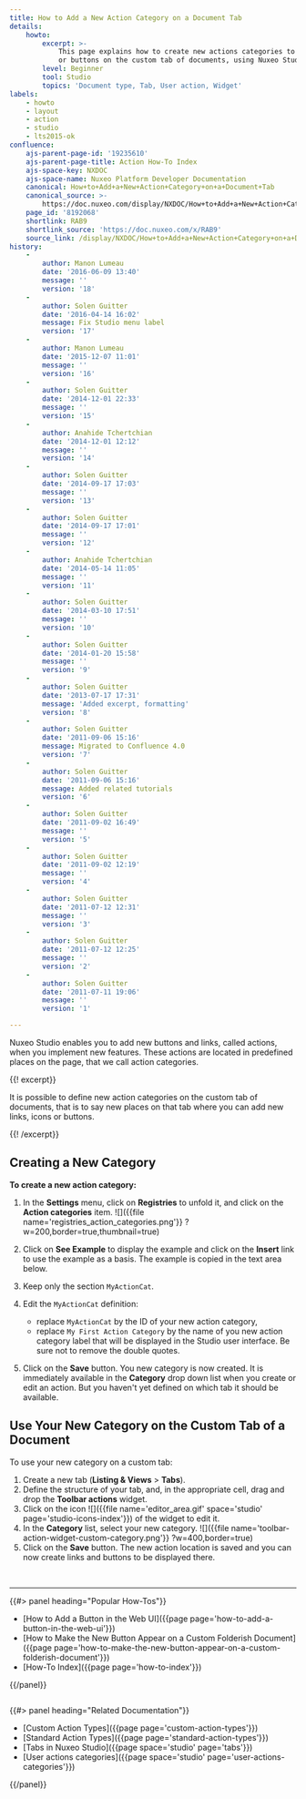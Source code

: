 ```yaml
---
title: How to Add a New Action Category on a Document Tab
details:
    howto:
        excerpt: >-
            This page explains how to create new actions categories to add links
            or buttons on the custom tab of documents, using Nuxeo Studio. 
        level: Beginner
        tool: Studio
        topics: 'Document type, Tab, User action, Widget'
labels:
    - howto
    - layout
    - action
    - studio
    - lts2015-ok
confluence:
    ajs-parent-page-id: '19235610'
    ajs-parent-page-title: Action How-To Index
    ajs-space-key: NXDOC
    ajs-space-name: Nuxeo Platform Developer Documentation
    canonical: How+to+Add+a+New+Action+Category+on+a+Document+Tab
    canonical_source: >-
        https://doc.nuxeo.com/display/NXDOC/How+to+Add+a+New+Action+Category+on+a+Document+Tab
    page_id: '8192068'
    shortlink: RAB9
    shortlink_source: 'https://doc.nuxeo.com/x/RAB9'
    source_link: /display/NXDOC/How+to+Add+a+New+Action+Category+on+a+Document+Tab
history:
    - 
        author: Manon Lumeau
        date: '2016-06-09 13:40'
        message: ''
        version: '18'
    - 
        author: Solen Guitter
        date: '2016-04-14 16:02'
        message: Fix Studio menu label
        version: '17'
    - 
        author: Manon Lumeau
        date: '2015-12-07 11:01'
        message: ''
        version: '16'
    - 
        author: Solen Guitter
        date: '2014-12-01 22:33'
        message: ''
        version: '15'
    - 
        author: Anahide Tchertchian
        date: '2014-12-01 12:12'
        message: ''
        version: '14'
    - 
        author: Solen Guitter
        date: '2014-09-17 17:03'
        message: ''
        version: '13'
    - 
        author: Solen Guitter
        date: '2014-09-17 17:01'
        message: ''
        version: '12'
    - 
        author: Anahide Tchertchian
        date: '2014-05-14 11:05'
        message: ''
        version: '11'
    - 
        author: Solen Guitter
        date: '2014-03-10 17:51'
        message: ''
        version: '10'
    - 
        author: Solen Guitter
        date: '2014-01-20 15:58'
        message: ''
        version: '9'
    - 
        author: Solen Guitter
        date: '2013-07-17 17:31'
        message: 'Added excerpt, formatting'
        version: '8'
    - 
        author: Solen Guitter
        date: '2011-09-06 15:16'
        message: Migrated to Confluence 4.0
        version: '7'
    - 
        author: Solen Guitter
        date: '2011-09-06 15:16'
        message: Added related tutorials
        version: '6'
    - 
        author: Solen Guitter
        date: '2011-09-02 16:49'
        message: ''
        version: '5'
    - 
        author: Solen Guitter
        date: '2011-09-02 12:19'
        message: ''
        version: '4'
    - 
        author: Solen Guitter
        date: '2011-07-12 12:31'
        message: ''
        version: '3'
    - 
        author: Solen Guitter
        date: '2011-07-12 12:25'
        message: ''
        version: '2'
    - 
        author: Solen Guitter
        date: '2011-07-11 19:06'
        message: ''
        version: '1'

---
```

Nuxeo Studio enables you to add new buttons and links, called actions, when you implement new features. These actions are located in predefined places on the page, that we call action categories.

{{! excerpt}}

It is possible to define new action categories on the custom tab of documents, that is to say new places on that tab where you can add new links, icons or buttons.

{{! /excerpt}}

## Creating a New Category

**To create a new action category:**

1.  In the **Settings** menu, click on **Registries** to unfold it, and click on the **Action categories** item.
    ![]({{file name='registries_action_categories.png'}} ?w=200,border=true,thumbnail=true)
2.  Click on **See Example** to display the example and click on the **Insert** link to use the example as a basis.
    The example is copied in the text area below.
3.  Keep only the section `MyActionCat`.
4.  Edit the `MyActionCat` definition:

    *   replace `MyActionCat` by the ID of your new action category,
    *   replace `My First Action Category` by the name of you new action category label that will be displayed in the Studio user interface. Be sure not to remove the double quotes.
5.  Click on the **Save** button.
    You new category is now created. It is immediately available in the **Category** drop down list when you create or edit an action.
    But you haven't yet defined on which tab it should be available.

## Use Your New Category on the Custom Tab of a Document

To use your new category on a custom tab:

1.  Create a new tab (**Listing & Views** > **Tabs**).
2.  Define the structure of your tab, and, in the appropriate cell, drag and drop the **Toolbar actions** widget.
3.  Click on the icon&nbsp;![]({{file name='editor_area.gif' space='studio' page='studio-icons-index'}}) of the widget to edit it.
4.  In the **Category** list, select your new category.
    ![]({{file name='toolbar-action-widget-custom-category.png'}} ?w=400,border=true)
5.  Click on the **Save** button.
    The new action location is saved and you can now create links and buttons to be displayed there.

&nbsp;

* * *

<div class="row" data-equalizer="" data-equalize-on="medium">

<div class="column medium-6">{{#> panel heading="Popular How-Tos"}}

*   [How to Add a Button in the Web UI]({{page page='how-to-add-a-button-in-the-web-ui'}})
*   [How to Make the New Button Appear on a Custom Folderish Document]({{page page='how-to-make-the-new-button-appear-on-a-custom-folderish-document'}})
*   [How-To Index]({{page page='how-to-index'}})

{{/panel}}</div>

<div class="column medium-6">{{#> panel heading="Related Documentation"}}

*   [Custom Action Types]({{page page='custom-action-types'}})
*   [Standard Action Types]({{page page='standard-action-types'}})
*   [Tabs in Nuxeo Studio]({{page space='studio' page='tabs'}})
*   [User actions categories]({{page space='studio' page='user-actions-categories'}})

{{/panel}}</div>

</div>